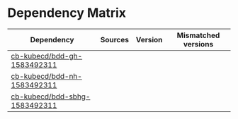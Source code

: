 # Dependency Matrix

Dependency | Sources | Version | Mismatched versions
---------- | ------- | ------- | -------------------
[cb-kubecd/bdd-gh-1583492311](https://github.com/cb-kubecd/bdd-gh-1583492311.git) |  | []() | 
[cb-kubecd/bdd-nh-1583492311](https://github.com/cb-kubecd/bdd-nh-1583492311.git) |  | []() | 
[cb-kubecd/bdd-sbhg-1583492311](https://github.com/cb-kubecd/bdd-sbhg-1583492311.git) |  | []() | 
